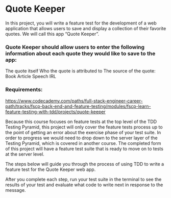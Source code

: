 
# Quote Keeper

In this project, you will write a feature test for the development of a web application that allows users to save and display a collection of their favorite quotes. We will call this app “Quote Keeper”.

### Quote Keeper should allow users to enter the following information about each quote they would like to save to the app:

The quote itself
Who the quote is attributed to
The source of the quote:
Book
Article
Speech
IRL

### Requirements:
https://www.codecademy.com/paths/full-stack-engineer-career-path/tracks/fscp-back-end-and-feature-testing/modules/fscp-learn-feature-testing-with-tdd/projects/quote-keeper

Because this course focuses on feature tests at the top level of the TDD Testing Pyramid, this project will only cover the feature tests process up to the point of getting an error about the exercise phase of your test suite. In order to progress we would need to drop down to the server layer of the Testing Pyramid, which is covered in another course. The completed form of this project will have a feature test suite that is ready to move on to tests at the server level.

The steps below will guide you through the process of using TDD to write a feature test for the Quote Keeper web app.

After you complete each step, run your test suite in the terminal to see the results of your test and evaluate what code to write next in response to the message.